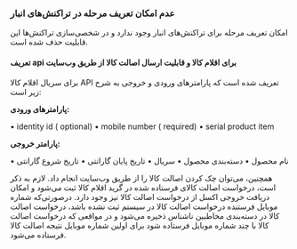 ### عدم امکان تعریف مرحله در تراکنش‌های انبار

امکان تعریف مرحله برای تراکنش‌های انبار وجود ندارد و در شخصی‌سازی تراکنش‌ها این قابلیت حذف شده است.

#### تعریف  api  برای اقلام کالا و قابلیت ارسال اصالت کالا از طریق وب‌سایت

برای سریال اقلام کالا API تعریف شده است که پارامترهای ورودی و خروجی به شرح زیر است:

**پارامترهای ورودی:**

•    identity id ( optional)
•    mobile number ( required)
•    serial product item

**پارامتر خروجی:**

•    نام محصول
•    دسته‌بندی محصول
•    سریال
•    تاریخ پایان گارانتی
•    تاریخ شروع گارانتی

همچنین، می‌توان چک کردن اصالت کالا را از طریق وب‌سایت انجام داد. لازم به ذکر است، درخواست اصالت کالای فرستاده شده در گرید اقلام کالا ثبت می‌شود و امکان دریافت خروجی اکسل از درخواست اصالت کالا نیز وجود دارد. درصورتی‌که شماره موبایل فرستنده درخواست اصالت کالا در سیستم ثبت نشده باشد، درخواست اصالت کالا در دسته‌بندی مخاطبین ناشناس ذخیره می‌شود و در مواقعی که درخواست اصالت کالا با چند شماره موبایل فرستاده شود برای اولین شماره موبایل نتیجه اصالت کالا فرستاده می‌شود.
